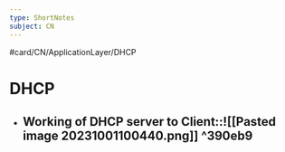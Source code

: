 ```yaml
---
type: ShortNotes
subject: CN
---
```

#card/CN/ApplicationLayer/DHCP
# DHCP
- ## Working of DHCP server to Client::![[Pasted image 20231001100440.png]] ^390eb9 <!--SR:!2023-11-13,10,230-->
